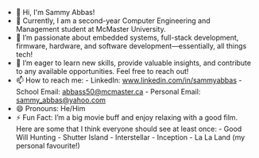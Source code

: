 - 👋 Hi, I'm Sammy Abbas!
- 🌱 Currently, I am a second-year Computer Engineering and Management student at McMaster University.
- 👀 I’m passionate about embedded systems, full-stack development, firmware, hardware, and software development—essentially, all things tech!
- 💞️ I’m eager to learn new skills, provide valuable insights, and contribute to any available opportunities. Feel free to reach out!
- 📫 How to reach me:
      - LinkedIn: www.linkedin.com/in/sammyabbas
      - School Email: abbass50@mcmaster.ca
      - Personal Email: sammy_abbas@yahoo.com
- 😄 Pronouns: He/Him
- ⚡  Fun Fact: I’m a big movie buff and enjoy relaxing with a good film. Here are some that I think everyone should see at least once:
      - Good Will Hunting
      - Shutter Island
      - Interstellar
      - Inception
      - La La Land (my personal favourite!)

<!---
SammyAbbas1/SammyAbbas1 is a ✨ special ✨ repository because its `README.md` (this file) appears on your GitHub profile.
You can click the Preview link to take a look at your changes.
--->

